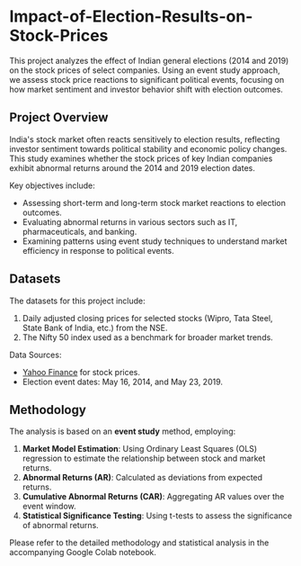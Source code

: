 # Impact-of-Election-Results-on-Stock-Prices
This project analyzes the effect of Indian general elections (2014 and 2019) on the stock prices of select companies. Using an event study approach, we assess stock price reactions to significant political events, focusing on how market sentiment and investor behavior shift with election outcomes.

## Project Overview
India's stock market often reacts sensitively to election results, reflecting investor sentiment towards political stability and economic policy changes. This study examines whether the stock prices of key Indian companies exhibit abnormal returns around the 2014 and 2019 election dates. 

Key objectives include:
- Assessing short-term and long-term stock market reactions to election outcomes.
- Evaluating abnormal returns in various sectors such as IT, pharmaceuticals, and banking.
- Examining patterns using event study techniques to understand market efficiency in response to political events.

## Datasets
The datasets for this project include:
1. Daily adjusted closing prices for selected stocks (Wipro, Tata Steel, State Bank of India, etc.) from the NSE.
2. The Nifty 50 index used as a benchmark for broader market trends.

Data Sources:
- [Yahoo Finance](https://finance.yahoo.com/) for stock prices.
- Election event dates: May 16, 2014, and May 23, 2019.

## Methodology
The analysis is based on an **event study** method, employing:
1. **Market Model Estimation**: Using Ordinary Least Squares (OLS) regression to estimate the relationship between stock and market returns.
2. **Abnormal Returns (AR)**: Calculated as deviations from expected returns.
3. **Cumulative Abnormal Returns (CAR)**: Aggregating AR values over the event window.
4. **Statistical Significance Testing**: Using t-tests to assess the significance of abnormal returns.

Please refer to the detailed methodology and statistical analysis in the accompanying Google Colab notebook.

